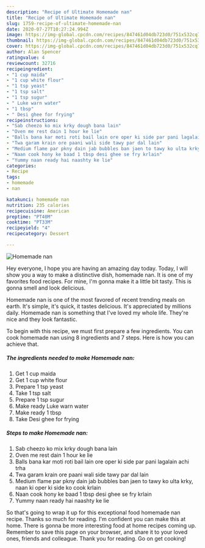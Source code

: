 ```yaml
---
description: "Recipe of Ultimate Homemade nan"
title: "Recipe of Ultimate Homemade nan"
slug: 1759-recipe-of-ultimate-homemade-nan
date: 2020-07-27T10:27:24.994Z
image: https://img-global.cpcdn.com/recipes/847461d04db723d0/751x532cq70/homemade-nan-recipe-main-photo.jpg
thumbnail: https://img-global.cpcdn.com/recipes/847461d04db723d0/751x532cq70/homemade-nan-recipe-main-photo.jpg
cover: https://img-global.cpcdn.com/recipes/847461d04db723d0/751x532cq70/homemade-nan-recipe-main-photo.jpg
author: Alan Spencer
ratingvalue: 4
reviewcount: 32716
recipeingredient:
- "1 cup maida"
- "1 cup white flour"
- "1 tsp yeast"
- "1 tsp salt"
- "1 tsp sugur"
- " Luke warn water"
- "1 tbsp"
- " Desi ghee for frying"
recipeinstructions:
- "Sab cheezo ko mix krky dough bana lain"
- "Oven me rest dain 1 hour ke lie"
- "Balls bana kar moti roti bail lain ore oper ki side par pani lagalain achi trha"
- "Twa garam krain ore paani wali side tawy par dal lain"
- "Medium flame par pkny dain jab bubbles ban jaen to tawy ko ulta krky, naan ki oper ki side ko cook krlain"
- "Naan cook hony ke baad 1 tbsp desi ghee se fry krlain"
- "Yummy naan ready hai naashty ke lie"
categories:
- Recipe
tags:
- homemade
- nan

katakunci: homemade nan 
nutrition: 235 calories
recipecuisine: American
preptime: "PT40M"
cooktime: "PT33M"
recipeyield: "4"
recipecategory: Dessert

---
```



![Homemade nan](https://img-global.cpcdn.com/recipes/847461d04db723d0/751x532cq70/homemade-nan-recipe-main-photo.jpg)

Hey everyone, I hope you are having an amazing day today. Today, I will show you a way to make a distinctive dish, homemade nan. It is one of my favorites food recipes. For mine, I'm gonna make it a little bit tasty. This is gonna smell and look delicious.

Homemade nan is one of the most favored of recent trending meals on earth. It's simple, it's quick, it tastes delicious. It's appreciated by millions daily. Homemade nan is something that I've loved my whole life. They're nice and they look fantastic.




To begin with this recipe, we must first prepare a few ingredients. You can cook homemade nan using 8 ingredients and 7 steps. Here is how you can achieve that.

<!--inarticleads1-->

##### The ingredients needed to make Homemade nan:

1. Get 1 cup maida
1. Get 1 cup white flour
1. Prepare 1 tsp yeast
1. Take 1 tsp salt
1. Prepare 1 tsp sugur
1. Make ready  Luke warn water
1. Make ready 1 tbsp
1. Take  Desi ghee for frying




<!--inarticleads2-->

##### Steps to make Homemade nan:

1. Sab cheezo ko mix krky dough bana lain
1. Oven me rest dain 1 hour ke lie
1. Balls bana kar moti roti bail lain ore oper ki side par pani lagalain achi trha
1. Twa garam krain ore paani wali side tawy par dal lain
1. Medium flame par pkny dain jab bubbles ban jaen to tawy ko ulta krky, naan ki oper ki side ko cook krlain
1. Naan cook hony ke baad 1 tbsp desi ghee se fry krlain
1. Yummy naan ready hai naashty ke lie




So that's going to wrap it up for this exceptional food homemade nan recipe. Thanks so much for reading. I'm confident you can make this at home. There is gonna be more interesting food at home recipes coming up. Remember to save this page on your browser, and share it to your loved ones, friends and colleague. Thank you for reading. Go on get cooking!
